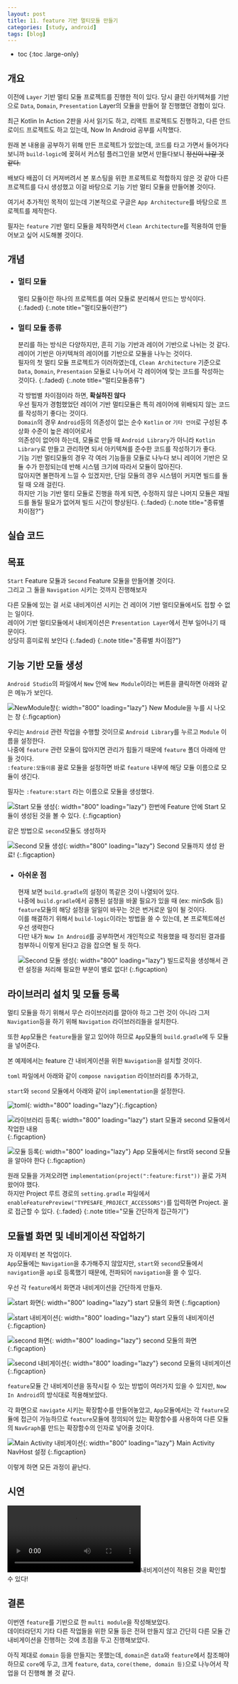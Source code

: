 ```yaml
---
layout: post
title: 11. feature 기반 멀티모듈 만들기
categories: [study, android]
tags: [blog]
---
```


- toc
{:toc .large-only}

## 개요

이전에 `Layer` 기반 멀티 모듈 프로젝트를 진행한 적이 있다.
당시 클린 아키텍쳐를 기반으로 `Data`, `Domain`, `Presentation` Layer의 모듈을 만들어 잘 진행했던 경험이 있다.

최근 Kotlin In Action 2판을 사서 읽기도 하고, 리액트 프로젝트도 진행하고, 다른 안드로이드 프로젝트도 하고 있는데, Now In Android 공부를 시작했다.

원래 본 내용을 공부하기 위해 만든 프로젝트가 있었는데, 코드를 타고 가면서 들어가다 보니까 `build-logic`에 꽂혀서 커스텀 플러그인을 보면서 만들다보니 ~~정신이 나갈 것 같다.~~

배보다 배꼽이 더 커져버려서 본 포스팅을 위한 프로젝트로 적합하지 않은 것 같아 다른 프로젝트를 다시 생성했고 이걸 바탕으로 기능 기반 멀티 모듈을 만들어볼 것이다.

여기서 추가적인 목적이 있는데 기본적으로 구글은 `App Architecture`를 바탕으로 프로젝트를 제작한다.

필자는 `feature` 기반 멀티 모듈을 제작하면서 `Clean Architecture`를 적용하여 만들어보고 싶어 시도해볼 것이다.

## 개념
+ ### 멀티 모듈
    멀티 모듈이란 하나의 프로젝트를 여러 모듈로 분리해서 만드는 방식이다. 
    {:.faded}
    {:.note title="멀티모듈이란?"}
+ ### 멀티 모듈 종류
    분리를 하는 방식은 다양하지만, 흔히 기능 기반과 레이어 기반으로 나뉘는 것 같다.  
    레이어 기반은 아키텍쳐의 레이어를 기반으로 모듈을 나누는 것이다.  
    필자의 첫 멀티 모듈 프로젝트가 이러하였는데, `Clean Architecture` 기준으로 `Data`, `Domain`, `Presentaion` 모듈로 나누어서 각 레이어에 맞는 코드를 작성하는 것이다.
    {:.faded}
    {:.note title="멀티모듈종류"}

    각 방법별 차이점이라 하면, **확실하진 않다**  
    우선 필자가 경험했었던 레이어 기반 멀티모듈은 특히 레이어에 위배되지 않는 코드를 작성하기 좋다는 것이다.   
    `Domain`의 경우 `Android`등의 의존성이 없는 순수 `Kotlin` or `기타 언어`로 구성된 추상화 수준이 높은 레이어로서  
    의존성이 없어야 하는데, 모듈로 만들 때 `Android Library`가 아니라 `Kotlin Library`로 만들고 관리하면 되서 아키텍쳐를 준수한 코드를 작성하기가 좋다.  
    기능 기반 멀티모듈의 경우 각 여러 기능들을 모듈로 나누다 보니 레이어 기반은 모듈 수가 한정되는데 반해 시스템 크기에 따라서 모듈이 많아진다.     
    많아지면 불편하게 느낄 수 있겠지만, 단일 모듈의 경우 시스템이 커지면 빌드를 돌릴 때 오래 걸린다.  
    하지만 기능 기반 멀티 모듈로 진행을 하게 되면, 수정하지 않은 나머지 모듈은 재빌드를 돌릴 필요가 없어져 빌드 시간이 향상된다.
    {:.faded}
    {:.note title="종류별 차이점?"}    

## 실습 코드
<a href="https://github.com/Na2te/FeatureModule" title="GitHub" class="no-mark-external" target="_blank" style="width: 3rem; height: 4rem; font-size: 1.4rem; line-height: 3rem; border-bottom-width: 2px;
    border-bottom-style: solid; text-decoration: none; padding: 0 0 .5rem 0;"> 
    <span class="icon-github"></span>
</a>

## 목표
`Start` Feature 모듈과 `Second` Feature 모듈을 만들어볼 것이다.       
그리고 그 둘을 `Navigation` 시키는 것까지 진행해보자

다른 모듈에 있는 걸 서로 내비게이션 시키는 건 레이어 기반 멀티모듈에서도 접할 수 없는 일이다.  
레이어 기반 멀티모듈에서 내비게이션은 `Presentation Layer`에서 전부 일어나기 때문이다.  
상당히 흥미로워 보인다
{:.faded}
{:.note title="종류별 차이점?"}

## 기능 기반 모듈 생성

`Android Studio`의 파일에서 `New` 안에 `New Module`이라는 버튼을 클릭하면 아래와 같은 메뉴가 보인다.  

![NewModule창](/assets/img/study/android/feature%20기반%20멀티모듈%20만들기/NewModule%20창.png){: width="800" loading="lazy"}
New Module을 누를 시 나오는 창
{:.figcaption}

우리는 `Android` 관련 작업을 수행할 것이므로 `Android Library`를 누르고 `Module` 이름을 설정한다.  
나중에 `feature` 관련 모듈이 많아지면 관리가 힘들기 때문에 `feature` 폴더 아래에 만들 것이다.  
`:feature:모듈이름` 꼴로 모듈을 설정하면 바로 `feature` 내부에 해당 모듈 이름으로 모듈이 생긴다.  

필자는 `:feature:start` 라는 이름으로 모듈을 생성했다.

![Start 모듈 생성](/assets/img/study/android/feature%20기반%20멀티모듈%20만들기/Start%20모듈%20생성.png){: width="800" loading="lazy"}
한번에 Feature 안에 Start 모듈이 생성된 것을 볼 수 있다.
{:.figcaption}

같은 방법으로 `second`모듈도 생성하자

![Second 모듈 생성](/assets/img/study/android/feature%20기반%20멀티모듈%20만들기/Second%20모듈%20생성.png){: width="800" loading="lazy"}
Second 모듈까지 생성 완료!
{:.figcaption}

+ ### 아쉬운 점
  현재 보면 `build.gradle`의 설정이 똑같은 것이 나열되어 있다.  
  나중에 `build.gradle`에서 공통된 설정을 바꿀 필요가 있을 때 (ex: minSdk 등)  
  `feature`모듈의 해당 설정을 일일이 바꾸는 것은 번거로운 일이 될 것이다.  
  이를 해결하기 위해서 `build-logic`이라는 방법을 쓸 수 있는데, 본 프로젝트에선 우선 생략한다  
  다만 내가 `Now In Android`를 공부하면서 개인적으로 적용했을 때 정리된 결과를 첨부하니 이렇게 된다고 감을 잡으면 될 듯 하다.  

  ![Second 모듈 생성](/assets/img/study/android/feature%20기반%20멀티모듈%20만들기/build-logic.png){: width="800" loading="lazy"}
  빌드로직을 생성해서 관련 설정을 처리해 필요한 부분이 별로 없다!
  {:.figcaption}

## 라이브러리 설치 및 모듈 등록
멀티 모듈을 하기 위해서 무슨 라이브러리를 깔아야 하고 그런 것이 아니라 그저 `Navigation`등을 하기 위해 `Navigation` 라이브러리들을 설치한다.  

또한 `App`모듈은 `feature`들을 알고 있어야 하므로 `App`모듈의 `build.gradle`에 두 모듈을 넣어준다.

본 예제에서는 feature 간 내비게이션을 위한 `Navigation`을 설치할 것이다.  

`toml` 파일에서 아래와 같이 `compose navigation` 라이브러리를 추가하고,

`start`와 `second` 모듈에서 아래와 같이 `implementation`을 설정한다.

![toml](/assets/img/study/android/feature%20기반%20멀티모듈%20만들기/compose-navigation.png){: width="800" loading="lazy"}{:.figcaption}

![라이브러리 등록](/assets/img/study/android/feature%20기반%20멀티모듈%20만들기/compose-bom.png){: width="800" loading="lazy"}
start 모듈과 second 모듈에서 작업한 내용  
{:.figcaption}

![모듈 등록](/assets/img/study/android/feature%20기반%20멀티모듈%20만들기/모듈등록.png){: width="800" loading="lazy"}
App 모듈에서는 first와 second 모듈을 알아야 한다
{:.figcaption}

원래 모듈을 가져오려면 `implementation(project(":feature:first"))` 꼴로 가져왔어야 했다.  
하지만 Project 루트 경로의 `setting.gradle` 파일에서 `enableFeaturePreview("TYPESAFE_PROJECT_ACCESSORS")`를 입력하면 Project. 꼴로 접근할 수 있다.
{:.faded}
{:.note title="모듈 간단하게 접근하기"}

## 모듈별 화면 및 네비게이션 작업하기
자 이제부터 본 작업이다.  
`App`모듈에는 `Navigation`을 추가해주지 않았지만, `start`와 `second`모듈에서 `navigation`을 `api`로 등록했기 때문에, 전파되어 `navigation`을 쓸 수 있다.  

우선 각 `feature`에서 화면과 내비게이션을 간단하게 만들자.

![start 화면](/assets/img/study/android/feature%20기반%20멀티모듈%20만들기/start%20화면.png){: width="800" loading="lazy"}
start 모듈의 화면
{:.figcaption}

![start 내비게이션](/assets/img/study/android/feature%20기반%20멀티모듈%20만들기/start%20내비게이션.png){: width="800" loading="lazy"}
start 모듈의 내비게이션
{:.figcaption}

![second 화면](/assets/img/study/android/feature%20기반%20멀티모듈%20만들기/second%20화면.png){: width="800" loading="lazy"}
second 모듈의 화면
{:.figcaption}

![second 내비게이션](/assets/img/study/android/feature%20기반%20멀티모듈%20만들기/second%20내비게이션.png){: width="800" loading="lazy"}
second 모듈의 내비게이션
{:.figcaption}

`feature`모듈 간 내비게이션을 동작시킬 수 있는 방법이 여러가지 있을 수 있지만, `Now In Android`의 방식대로 적용해보았다.  

각 화면으로 `navigate` 시키는 확장함수를 만들어놓았고, `App`모듈에서는 각 `feature`모듈에 접근이 가능하므로 `feature`모듈에 정의되어 있는 확장함수를 사용하여 다른 모듈의 `NavGraph`룰 만드는 확장함수의 인자로 넣어줄 것이다.

![Main Activity 내비게이션](/assets/img/study/android/feature%20기반%20멀티모듈%20만들기/메인%20액티비티.png){: width="800" loading="lazy"}
Main Activity NavHost 설정
{:.figcaption}

이렇게 하면 모든 과정이 끝난다.

## 시연
<video src="/assets/img/study/android/feature%20기반%20멀티모듈%20만들기/시연.webm" alt="뚝딱" controls></video>내비게이션이 적용된 것을 확인할 수 있다!

## 결론
이번엔 `feature`를 기반으로 한 `multi module`을 작성해보았다.  
데이터라던지 기타 다른 작업들을 위한 모듈 등은 전혀 만들지 않고 간단히 다른 모듈 간 내비게이션을 진행하는 것에 초점을 두고 진행해보았다.  

아직 제대로 `domain` 등을 만들지는 못했는데, `domain`은 `data`와 `feature`에서 참조해야 하므로 `core`에 두고, 크게 `feature`, `data`, `core(theme, domain 등)`으로 나누어서 작업을 더 진행해 볼 것 같다.